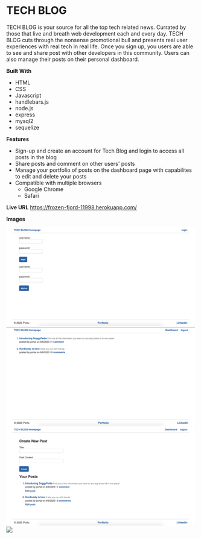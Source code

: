# TECH BLOG

TECH BLOG is your source for all the top tech related news. Currated by those that live and breath web development each and every day. TECH BLOG cuts through the nonsense promotional bull and presents real user experiences with real tech in real life. Once you sign up, you users are able to see and share post with other developers in this community. Users can also manage their posts on their personal dashboard. 

__Built With__
* HTML
* CSS
* Javascript
* handlebars.js
* node.js
* express
* mysql2
* sequelize

 __Features__
 * Sign-up and create an account for Tech Blog and login to access all posts in the blog
 * Share posts and comment on other users' posts
 * Manage your portfolio of posts on the dashboard page with capabilites to edit and delete your posts
 * Compatible with multiple browsers
   * Google Chrome
   * Safari 
 

__Live URL__
https://frozen-fjord-11998.herokuapp.com/

__Images__

<img src="assets/images/login.png" width="500">
<img src="assets/images/homepage.png" width="500">
<img src="assets/images/dashboard.png" width="500">
<img src="assets/images/edit-post.png" width="500">
